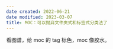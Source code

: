 ```yaml
---
date created: 2022-06-21
date modified: 2023-03-07
title: MOC：可以抛弃文件夹式和标签式分类法了
---
```


看图谱，给 moc 的 tag 标色，moc 像胶水。

